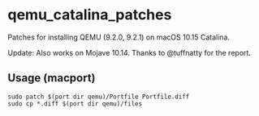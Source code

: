 # qemu_catalina_patches

Patches for installing QEMU (9.2.0, 9.2.1) on macOS 10.15 Catalina.

Update: Also works on Mojave 10.14. Thanks to @tuffnatty for the report.

## Usage (macport)

```
sudo patch $(port dir qemu)/Portfile Portfile.diff
sudo cp *.diff $(port dir qemu)/files
```
